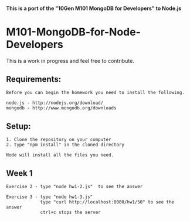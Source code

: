 #### This is a port of the "10Gen M101 MongoDB for Developers" to Node.js

M101-MongoDB-for-Node-Developers
==========

This is a work in progress and feel free to contribute.

## Requirements:

    Before you can begin the homework you need to install the following.

	node.js - http://nodejs.org/download/
	mongodb - http://www.mongodb.org/downloads


## Setup:

    1. Clone the repository on your computer
    2. type "npm install" in the cloned directory

    Node will install all the files you need.

## Week 1

    Exercise 2 - type "node hw1-2.js"  to see the answer

    Exercise 3 - type "node hw1-3.js"
                 type "curl http://localhost:8080/hw1/50" to see the answer
                 ctrl+c stops the server
